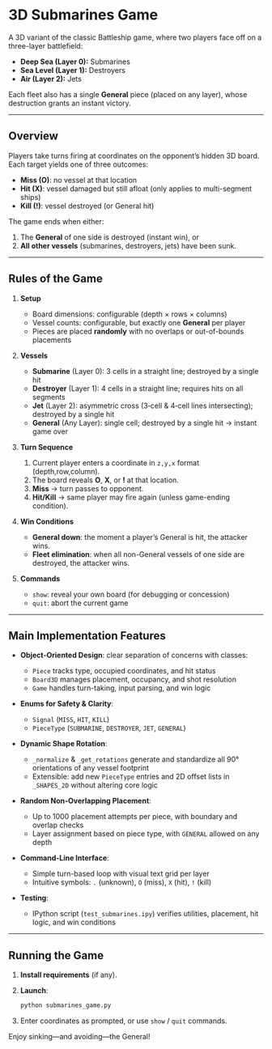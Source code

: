 # 3D Submarines Game

A 3D variant of the classic Battleship game, where two players face off on a three-layer battlefield:

* **Deep Sea (Layer 0):** Submarines
* **Sea Level (Layer 1):** Destroyers
* **Air (Layer 2):** Jets

Each fleet also has a single **General** piece (placed on any layer), whose destruction grants an instant victory.

---

## Overview

Players take turns firing at coordinates on the opponent’s hidden 3D board. Each target yields one of three outcomes:

* **Miss (O)**: no vessel at that location
* **Hit (X)**: vessel damaged but still afloat (only applies to multi-segment ships)
* **Kill (!)**: vessel destroyed (or General hit)

The game ends when either:

1. The **General** of one side is destroyed (instant win), or
2. **All other vessels** (submarines, destroyers, jets) have been sunk.

---

## Rules of the Game

1. **Setup**

   * Board dimensions: configurable (depth × rows × columns)
   * Vessel counts: configurable, but exactly one **General** per player
   * Pieces are placed **randomly** with no overlaps or out-of-bounds placements

2. **Vessels**

   * **Submarine** (Layer 0): 3 cells in a straight line; destroyed by a single hit
   * **Destroyer** (Layer 1): 4 cells in a straight line; requires hits on all segments
   * **Jet** (Layer 2): asymmetric cross (3‑cell & 4‑cell lines intersecting); destroyed by a single hit
   * **General** (Any Layer): single cell; destroyed by a single hit → instant game over

3. **Turn Sequence**

   1. Current player enters a coordinate in `z,y,x` format (depth,row,column).
   2. The board reveals **O**, **X**, or **!** at that location.
   3. **Miss** → turn passes to opponent.
   4. **Hit/Kill** → same player may fire again (unless game-ending condition).

4. **Win Conditions**

   * **General down**: the moment a player’s General is hit, the attacker wins.
   * **Fleet elimination**: when all non-General vessels of one side are destroyed, the attacker wins.

5. **Commands**

   * `show`: reveal your own board (for debugging or concession)
   * `quit`: abort the current game

---

## Main Implementation Features

* **Object-Oriented Design**: clear separation of concerns with classes:

  * `Piece` tracks type, occupied coordinates, and hit status
  * `Board3D` manages placement, occupancy, and shot resolution
  * `Game` handles turn-taking, input parsing, and win logic

* **Enums for Safety & Clarity**:

  * `Signal` (`MISS`, `HIT`, `KILL`)
  * `PieceType` (`SUBMARINE`, `DESTROYER`, `JET`, `GENERAL`)

* **Dynamic Shape Rotation**:

  * `_normalize` & `_get_rotations` generate and standardize all 90° orientations of any vessel footprint
  * Extensible: add new `PieceType` entries and 2D offset lists in `_SHAPES_2D` without altering core logic

* **Random Non-Overlapping Placement**:

  * Up to 1000 placement attempts per piece, with boundary and overlap checks
  * Layer assignment based on piece type, with `GENERAL` allowed on any depth

* **Command-Line Interface**:

  * Simple turn-based loop with visual text grid per layer
  * Intuitive symbols: `.` (unknown), `O` (miss), `X` (hit), `!` (kill)

* **Testing**:

  * IPython script (`test_submarines.ipy`) verifies utilities, placement, hit logic, and win conditions

---

## Running the Game

1. **Install requirements** (if any).
2. **Launch**:

   ```bash
   python submarines_game.py
   ```
3. Enter coordinates as prompted, or use `show` / `quit` commands.

Enjoy sinking—and avoiding—the General!
